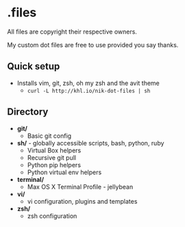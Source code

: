 .files
==========

All files are copyright their respective owners.

My custom dot files are free to use provided you say thanks.

## Quick setup

- Installs vim, git, zsh, oh my zsh and the avit theme
  - `curl -L http://khl.io/nik-dot-files | sh`

## Directory

- **git/**
  - Basic git config
- **sh/** - globally accessible scripts, bash, python, ruby
  - Virtual Box helpers
  - Recursive git pull
  - Python pip helpers
  - Python virtual env helpers
- **terminal/**
  - Max OS X Terminal Profile - jellybean
- **vi/**
  - vi configuration, plugins and templates
- **zsh/**
  - zsh configuration

